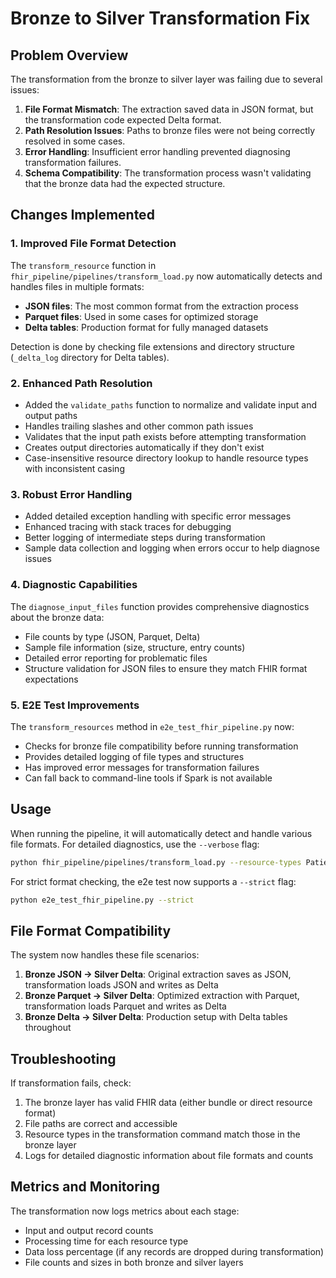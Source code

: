 # Bronze to Silver Transformation Fix

## Problem Overview

The transformation from the bronze to silver layer was failing due to several issues:

1. **File Format Mismatch**: The extraction saved data in JSON format, but the transformation code expected Delta format.
2. **Path Resolution Issues**: Paths to bronze files were not being correctly resolved in some cases.
3. **Error Handling**: Insufficient error handling prevented diagnosing transformation failures.
4. **Schema Compatibility**: The transformation process wasn't validating that the bronze data had the expected structure.

## Changes Implemented

### 1. Improved File Format Detection

The `transform_resource` function in `fhir_pipeline/pipelines/transform_load.py` now automatically detects and handles files in multiple formats:

- **JSON files**: The most common format from the extraction process
- **Parquet files**: Used in some cases for optimized storage
- **Delta tables**: Production format for fully managed datasets

Detection is done by checking file extensions and directory structure (`_delta_log` directory for Delta tables).

### 2. Enhanced Path Resolution

- Added the `validate_paths` function to normalize and validate input and output paths
- Handles trailing slashes and other common path issues
- Validates that the input path exists before attempting transformation
- Creates output directories automatically if they don't exist
- Case-insensitive resource directory lookup to handle resource types with inconsistent casing

### 3. Robust Error Handling

- Added detailed exception handling with specific error messages
- Enhanced tracing with stack traces for debugging
- Better logging of intermediate steps during transformation
- Sample data collection and logging when errors occur to help diagnose issues

### 4. Diagnostic Capabilities

The `diagnose_input_files` function provides comprehensive diagnostics about the bronze data:

- File counts by type (JSON, Parquet, Delta)
- Sample file information (size, structure, entry counts)
- Detailed error reporting for problematic files
- Structure validation for JSON files to ensure they match FHIR format expectations

### 5. E2E Test Improvements

The `transform_resources` method in `e2e_test_fhir_pipeline.py` now:

- Checks for bronze file compatibility before running transformation
- Provides detailed logging of file types and structures
- Has improved error messages for transformation failures
- Can fall back to command-line tools if Spark is not available

## Usage

When running the pipeline, it will automatically detect and handle various file formats. For detailed diagnostics, use the `--verbose` flag:

```bash
python fhir_pipeline/pipelines/transform_load.py --resource-types Patient Observation --verbose
```

For strict format checking, the e2e test now supports a `--strict` flag:

```bash
python e2e_test_fhir_pipeline.py --strict
```

## File Format Compatibility

The system now handles these file scenarios:

1. **Bronze JSON → Silver Delta**: Original extraction saves as JSON, transformation loads JSON and writes as Delta
2. **Bronze Parquet → Silver Delta**: Optimized extraction with Parquet, transformation loads Parquet and writes as Delta
3. **Bronze Delta → Silver Delta**: Production setup with Delta tables throughout

## Troubleshooting

If transformation fails, check:

1. The bronze layer has valid FHIR data (either bundle or direct resource format)
2. File paths are correct and accessible
3. Resource types in the transformation command match those in the bronze layer
4. Logs for detailed diagnostic information about file formats and counts

## Metrics and Monitoring

The transformation now logs metrics about each stage:

- Input and output record counts
- Processing time for each resource type
- Data loss percentage (if any records are dropped during transformation)
- File counts and sizes in both bronze and silver layers 